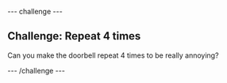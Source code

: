 \--- challenge \---

## Challenge: Repeat 4 times

Can you make the doorbell repeat 4 times to be really annoying?

\--- /challenge \---